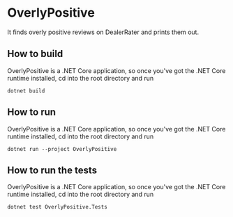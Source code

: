 ﻿# OverlyPositive
It finds overly positive reviews on DealerRater and prints them out.

## How to build
OverlyPositive is a .NET Core application, so once you've got the .NET Core runtime installed, cd into the root directory and run

```
dotnet build
```

## How to run
OverlyPositive is a .NET Core application, so once you've got the .NET Core runtime installed, cd into the root directory and run

```
dotnet run --project OverlyPositive
```

## How to run the tests
OverlyPositive is a .NET Core application, so once you've got the .NET Core runtime installed, cd into the root directory and run

```
dotnet test OverlyPositive.Tests
```